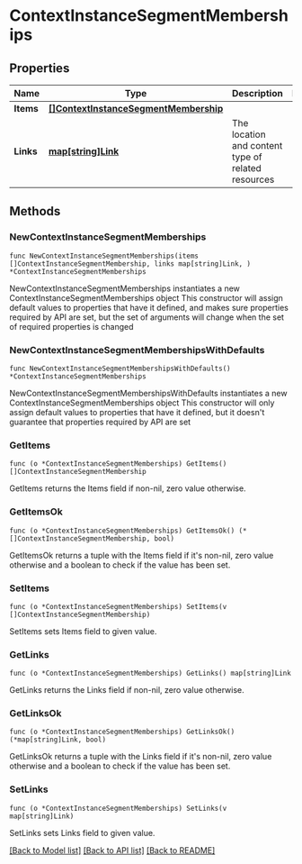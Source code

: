 # ContextInstanceSegmentMemberships

## Properties

Name | Type | Description | Notes
------------ | ------------- | ------------- | -------------
**Items** | [**[]ContextInstanceSegmentMembership**](ContextInstanceSegmentMembership.md) |  | 
**Links** | [**map[string]Link**](Link.md) | The location and content type of related resources | 

## Methods

### NewContextInstanceSegmentMemberships

`func NewContextInstanceSegmentMemberships(items []ContextInstanceSegmentMembership, links map[string]Link, ) *ContextInstanceSegmentMemberships`

NewContextInstanceSegmentMemberships instantiates a new ContextInstanceSegmentMemberships object
This constructor will assign default values to properties that have it defined,
and makes sure properties required by API are set, but the set of arguments
will change when the set of required properties is changed

### NewContextInstanceSegmentMembershipsWithDefaults

`func NewContextInstanceSegmentMembershipsWithDefaults() *ContextInstanceSegmentMemberships`

NewContextInstanceSegmentMembershipsWithDefaults instantiates a new ContextInstanceSegmentMemberships object
This constructor will only assign default values to properties that have it defined,
but it doesn't guarantee that properties required by API are set

### GetItems

`func (o *ContextInstanceSegmentMemberships) GetItems() []ContextInstanceSegmentMembership`

GetItems returns the Items field if non-nil, zero value otherwise.

### GetItemsOk

`func (o *ContextInstanceSegmentMemberships) GetItemsOk() (*[]ContextInstanceSegmentMembership, bool)`

GetItemsOk returns a tuple with the Items field if it's non-nil, zero value otherwise
and a boolean to check if the value has been set.

### SetItems

`func (o *ContextInstanceSegmentMemberships) SetItems(v []ContextInstanceSegmentMembership)`

SetItems sets Items field to given value.


### GetLinks

`func (o *ContextInstanceSegmentMemberships) GetLinks() map[string]Link`

GetLinks returns the Links field if non-nil, zero value otherwise.

### GetLinksOk

`func (o *ContextInstanceSegmentMemberships) GetLinksOk() (*map[string]Link, bool)`

GetLinksOk returns a tuple with the Links field if it's non-nil, zero value otherwise
and a boolean to check if the value has been set.

### SetLinks

`func (o *ContextInstanceSegmentMemberships) SetLinks(v map[string]Link)`

SetLinks sets Links field to given value.



[[Back to Model list]](../README.md#documentation-for-models) [[Back to API list]](../README.md#documentation-for-api-endpoints) [[Back to README]](../README.md)


